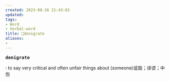 ```yaml
---
created: 2023-08-26 21:43:02
updated: 
tags: 
- Word
- Verbal-word
title: 🚩denigrate
aliases:
- 
---
```


<pre><strong>denigrate</strong></pre>
: to say very critical and often unfair things about (someone)诋毁；诽谤；中伤